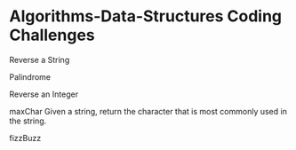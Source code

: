 # Algorithms-Data-Structures Coding Challenges 

Reverse a String

Palindrome

Reverse an Integer

maxChar Given a string, return the character that is most commonly used in the string.

fizzBuzz

